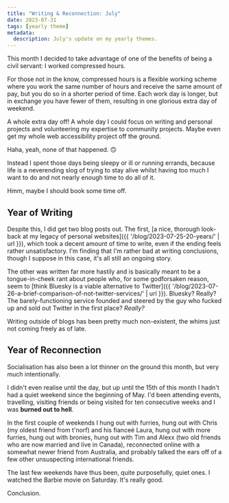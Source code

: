 ```yaml
---
title: "Writing & Reconnection: July"
date: 2023-07-31
tags: [yearly theme]
metadata:
  description: July's update on my yearly themes.
---
```


This month I decided to take advantage of one of the benefits of being a civil servant: I worked compressed hours.

For those not in the know, compressed hours is a flexible working scheme where you work the same number of hours and receive the same amount of pay, but you do so in a shorter period of time. Each work day is longer, but in exchange you have fewer of them, resulting in one glorious extra day of weekend.

A whole extra day off! A whole day I could focus on writing and personal projects and volunteering my expertise to community projects. Maybe even get my whole web accessibility project off the ground.

Haha, yeah, none of that happened. 🙃

Instead I spent those days being sleepy or ill or running errands, because life is a neverending slog of trying to stay alive whilst having too much I want to do and not nearly enough time to do all of it.

Hmm, maybe I should book some time off.

## Year of Writing

Despite this, I did get two blog posts out. The first, [a nice, thorough look-back at my legacy of personal websites]({{ '/blog/2023-07-25-20-years/' | url }}), which took a decent amount of time to write, even if the ending feels rather unsatisfactory. I'm finding that I'm rather bad at writing conclusions, though I suppose in this case, it's all still an ongoing story.

The other was written far more hastily and is basically meant to be a tongue-in-cheek rant about people who, for some godforsaken reason, seem to [think Bluesky is a viable alternative to Twitter]({{ '/blog/2023-07-26-a-brief-comparison-of-not-twitter-services/' | url }}). Bluesky? Really? The barely-functioning service founded and steered by the guy who fucked up and sold out Twitter in the first place? _Really?_

Writing outside of blogs has been pretty much non-existent, the whims just not coming freely as of late.

## Year of Reconnection

Socialisation has also been a lot thinner on the ground this month, but very much intentionally.

I didn't even realise until the day, but up until the 15th of this month I hadn't had a quiet weekend since the beginning of May. I'd been attending events, travelling, visiting friends or being visited for ten consecutive weeks and I was **burned out to hell**.

In the first couple of weekends I hung out with furries, hung out with Chris (my oldest friend from t'norf) and his fianceé Laura, hung out with more furries, hung out with bronies, hung out with Tim and Alexx (two old friends who are now married and live in Canada), reconnected online with a somewhat newer friend from Australia, and probably talked the ears off of a few other unsuspecting international friends.

The last few weekends have thus been, quite purposefully, quiet ones. I watched the Barbie movie on Saturday. It's really good.

Conclusion.
